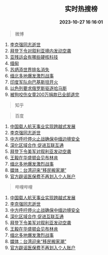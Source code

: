 <div align="center"><h2>实时热搜榜</h2><h4>2023-10-27 16:16:01</h4></div>

> 微博  

1. [李克强同志逝世](https://s.weibo.com/weibo?q=%23%E6%9D%8E%E5%85%8B%E5%BC%BA%E5%90%8C%E5%BF%97%E9%80%9D%E4%B8%96%23&t=31&band_rank=1&Refer=top)<br />
2. [拜登下令对叙利亚境内发动空袭](https://s.weibo.com/weibo?q=%23%E6%8B%9C%E7%99%BB%E4%B8%8B%E4%BB%A4%E5%AF%B9%E5%8F%99%E5%88%A9%E4%BA%9A%E5%A2%83%E5%86%85%E5%8F%91%E5%8A%A8%E7%A9%BA%E8%A2%AD%23&t=31&band_rank=2&Refer=top)<br />
3. [亚残运会有哪些硬核科技](https://s.weibo.com/weibo?q=%23%E4%BA%9A%E6%AE%8B%E8%BF%90%E4%BC%9A%E6%9C%89%E5%93%AA%E4%BA%9B%E7%A1%AC%E6%A0%B8%E7%A7%91%E6%8A%80%23&t=31&band_rank=3&Refer=top)<br />
4. [缅甸](https://s.weibo.com/weibo?q=%E7%BC%85%E7%94%B8&t=31&band_rank=4&Refer=top)<br />
5. [苏炳添世界排名消失](https://s.weibo.com/weibo?q=%23%E8%8B%8F%E7%82%B3%E6%B7%BB%E4%B8%96%E7%95%8C%E6%8E%92%E5%90%8D%E6%B6%88%E5%A4%B1%23&t=31&band_rank=5&Refer=top)<br />
6. [缅北多地爆发激烈战事](https://s.weibo.com/weibo?q=%23%E7%BC%85%E5%8C%97%E5%A4%9A%E5%9C%B0%E7%88%86%E5%8F%91%E6%BF%80%E7%83%88%E6%88%98%E4%BA%8B%23&t=31&band_rank=6&Refer=top)<br />
7. [印度军队向巴基斯坦开火](https://s.weibo.com/weibo?q=%23%E5%8D%B0%E5%BA%A6%E5%86%9B%E9%98%9F%E5%90%91%E5%B7%B4%E5%9F%BA%E6%96%AF%E5%9D%A6%E5%BC%80%E7%81%AB%23&t=31&band_rank=7&Refer=top)<br />
8. [以色列要求俄罗斯驱逐哈马斯](https://s.weibo.com/weibo?q=%23%E4%BB%A5%E8%89%B2%E5%88%97%E8%A6%81%E6%B1%82%E4%BF%84%E7%BD%97%E6%96%AF%E9%A9%B1%E9%80%90%E5%93%88%E9%A9%AC%E6%96%AF%23&t=31&band_rank=8&Refer=top)<br />
9. [被狗咬伤女童200万捐款已全部退完](https://s.weibo.com/weibo?q=%23%E8%A2%AB%E7%8B%97%E5%92%AC%E4%BC%A4%E5%A5%B3%E7%AB%A5200%E4%B8%87%E6%8D%90%E6%AC%BE%E5%B7%B2%E5%85%A8%E9%83%A8%E9%80%80%E5%AE%8C%23&t=31&band_rank=9&Refer=top)<br />

> 知乎  


> 百度  

1. [中国载人航天事业实现跨越式发展](https://www.baidu.com/s?wd=%E4%B8%AD%E5%9B%BD%E8%BD%BD%E4%BA%BA%E8%88%AA%E5%A4%A9%E4%BA%8B%E4%B8%9A%E5%AE%9E%E7%8E%B0%E8%B7%A8%E8%B6%8A%E5%BC%8F%E5%8F%91%E5%B1%95&sa=fyb_news&rsv_dl=fyb_news)<br />
2. [李克强同志逝世](https://www.baidu.com/s?wd=%E6%9D%8E%E5%85%8B%E5%BC%BA%E5%90%8C%E5%BF%97%E9%80%9D%E4%B8%96&sa=fyb_news&rsv_dl=fyb_news)<br />
3. [中方呼吁停火止战确保中缅边境安全](https://www.baidu.com/s?wd=%E4%B8%AD%E6%96%B9%E5%91%BC%E5%90%81%E5%81%9C%E7%81%AB%E6%AD%A2%E6%88%98%E7%A1%AE%E4%BF%9D%E4%B8%AD%E7%BC%85%E8%BE%B9%E5%A2%83%E5%AE%89%E5%85%A8&sa=fyb_news&rsv_dl=fyb_news)<br />
4. [深化区域合作 促进互联互通](https://www.baidu.com/s?wd=%E6%B7%B1%E5%8C%96%E5%8C%BA%E5%9F%9F%E5%90%88%E4%BD%9C+%E4%BF%83%E8%BF%9B%E4%BA%92%E8%81%94%E4%BA%92%E9%80%9A&sa=fyb_news&rsv_dl=fyb_news)<br />
5. [拜登下令美军对叙利亚发动空袭](https://www.baidu.com/s?wd=%E6%8B%9C%E7%99%BB%E4%B8%8B%E4%BB%A4%E7%BE%8E%E5%86%9B%E5%AF%B9%E5%8F%99%E5%88%A9%E4%BA%9A%E5%8F%91%E5%8A%A8%E7%A9%BA%E8%A2%AD&sa=fyb_news&rsv_dl=fyb_news)<br />
6. [王毅在华盛顿会见布林肯](https://www.baidu.com/s?wd=%E7%8E%8B%E6%AF%85%E5%9C%A8%E5%8D%8E%E7%9B%9B%E9%A1%BF%E4%BC%9A%E8%A7%81%E5%B8%83%E6%9E%97%E8%82%AF&sa=fyb_news&rsv_dl=fyb_news)<br />
7. [缅北多地爆发激烈战事](https://www.baidu.com/s?wd=%E7%BC%85%E5%8C%97%E5%A4%9A%E5%9C%B0%E7%88%86%E5%8F%91%E6%BF%80%E7%83%88%E6%88%98%E4%BA%8B&sa=fyb_news&rsv_dl=fyb_news)<br />
8. [媒体：台湾迎来“移民搬家潮”](https://www.baidu.com/s?wd=%E5%AA%92%E4%BD%93%EF%BC%9A%E5%8F%B0%E6%B9%BE%E8%BF%8E%E6%9D%A5%E2%80%9C%E7%A7%BB%E6%B0%91%E6%90%AC%E5%AE%B6%E6%BD%AE%E2%80%9D&sa=fyb_news&rsv_dl=fyb_news)<br />
9. [官方辟谣医保费不再划入个人账户](https://www.baidu.com/s?wd=%E5%AE%98%E6%96%B9%E8%BE%9F%E8%B0%A3%E5%8C%BB%E4%BF%9D%E8%B4%B9%E4%B8%8D%E5%86%8D%E5%88%92%E5%85%A5%E4%B8%AA%E4%BA%BA%E8%B4%A6%E6%88%B7&sa=fyb_news&rsv_dl=fyb_news)<br />

> 哔哩哔哩  

1. [中国载人航天事业实现跨越式发展](https://www.baidu.com/s?wd=%E4%B8%AD%E5%9B%BD%E8%BD%BD%E4%BA%BA%E8%88%AA%E5%A4%A9%E4%BA%8B%E4%B8%9A%E5%AE%9E%E7%8E%B0%E8%B7%A8%E8%B6%8A%E5%BC%8F%E5%8F%91%E5%B1%95&sa=fyb_news&rsv_dl=fyb_news)<br />
2. [李克强同志逝世](https://www.baidu.com/s?wd=%E6%9D%8E%E5%85%8B%E5%BC%BA%E5%90%8C%E5%BF%97%E9%80%9D%E4%B8%96&sa=fyb_news&rsv_dl=fyb_news)<br />
3. [中方呼吁停火止战确保中缅边境安全](https://www.baidu.com/s?wd=%E4%B8%AD%E6%96%B9%E5%91%BC%E5%90%81%E5%81%9C%E7%81%AB%E6%AD%A2%E6%88%98%E7%A1%AE%E4%BF%9D%E4%B8%AD%E7%BC%85%E8%BE%B9%E5%A2%83%E5%AE%89%E5%85%A8&sa=fyb_news&rsv_dl=fyb_news)<br />
4. [深化区域合作 促进互联互通](https://www.baidu.com/s?wd=%E6%B7%B1%E5%8C%96%E5%8C%BA%E5%9F%9F%E5%90%88%E4%BD%9C+%E4%BF%83%E8%BF%9B%E4%BA%92%E8%81%94%E4%BA%92%E9%80%9A&sa=fyb_news&rsv_dl=fyb_news)<br />
5. [拜登下令美军对叙利亚发动空袭](https://www.baidu.com/s?wd=%E6%8B%9C%E7%99%BB%E4%B8%8B%E4%BB%A4%E7%BE%8E%E5%86%9B%E5%AF%B9%E5%8F%99%E5%88%A9%E4%BA%9A%E5%8F%91%E5%8A%A8%E7%A9%BA%E8%A2%AD&sa=fyb_news&rsv_dl=fyb_news)<br />
6. [王毅在华盛顿会见布林肯](https://www.baidu.com/s?wd=%E7%8E%8B%E6%AF%85%E5%9C%A8%E5%8D%8E%E7%9B%9B%E9%A1%BF%E4%BC%9A%E8%A7%81%E5%B8%83%E6%9E%97%E8%82%AF&sa=fyb_news&rsv_dl=fyb_news)<br />
7. [缅北多地爆发激烈战事](https://www.baidu.com/s?wd=%E7%BC%85%E5%8C%97%E5%A4%9A%E5%9C%B0%E7%88%86%E5%8F%91%E6%BF%80%E7%83%88%E6%88%98%E4%BA%8B&sa=fyb_news&rsv_dl=fyb_news)<br />
8. [媒体：台湾迎来“移民搬家潮”](https://www.baidu.com/s?wd=%E5%AA%92%E4%BD%93%EF%BC%9A%E5%8F%B0%E6%B9%BE%E8%BF%8E%E6%9D%A5%E2%80%9C%E7%A7%BB%E6%B0%91%E6%90%AC%E5%AE%B6%E6%BD%AE%E2%80%9D&sa=fyb_news&rsv_dl=fyb_news)<br />
9. [官方辟谣医保费不再划入个人账户](https://www.baidu.com/s?wd=%E5%AE%98%E6%96%B9%E8%BE%9F%E8%B0%A3%E5%8C%BB%E4%BF%9D%E8%B4%B9%E4%B8%8D%E5%86%8D%E5%88%92%E5%85%A5%E4%B8%AA%E4%BA%BA%E8%B4%A6%E6%88%B7&sa=fyb_news&rsv_dl=fyb_news)<br />
